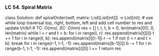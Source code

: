 ### LC 54. Spiral Matrix
class Solution:
    def spiralOrder(self, matrix: List[List[int]]) -> List[int]:
        # use while loop traversal top, right, bottom, left and add cell number to res and update t/r/b/l
        # TC: O(m*n), SC: O(m*n)
        res = []
        l, r, t, b = 0, len(matrix[0]), 0, len(matrix)
        while l < r and t < b:
            for i in range(l, r):
                res.append(matrix[t][i])
            t += 1
            for i in range(t, b):
                res.append(matrix[i][r-1])
            r -= 1
            if not (l < r and t < b): break
            for i in range(r-1, l-1, -1):
                res.append(matrix[b-1][i])
            b -= 1
            for i in range(b-1, t-1, -1):
                res.append(matrix[i][l])
            l += 1
        return res